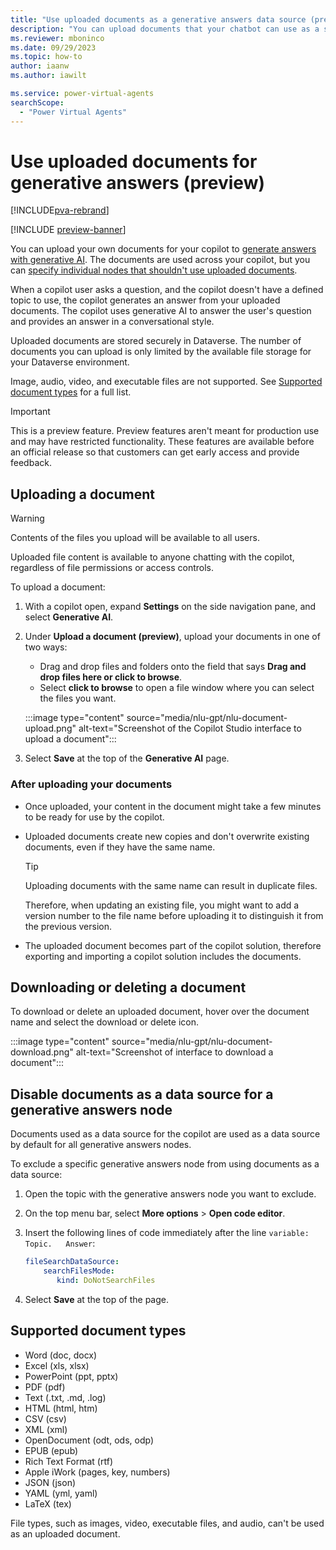 ```yaml
---
title: "Use uploaded documents as a generative answers data source (preview)"
description: "You can upload documents that your chatbot can use as a source for generating conversational answers."
ms.reviewer: mboninco
ms.date: 09/29/2023
ms.topic: how-to
author: iaanw
ms.author: iawilt

ms.service: power-virtual-agents
searchScope:
  - "Power Virtual Agents"
---
```


# Use uploaded documents for generative answers (preview)

[!INCLUDE[pva-rebrand](includes/pva-rebrand.md)]

[!INCLUDE [preview-banner](~/../shared-content/shared/preview-includes/preview-banner.md)]

You can upload your own documents for your copilot to [generate answers with generative AI](nlu-boost-conversations.md). The documents are used across your copilot, but you can [specify individual nodes that shouldn't use uploaded documents](#disable-documents-as-a-data-source-for-a-generative-answers-node).

When a copilot user asks a question, and the copilot doesn't have a defined topic to use, the copilot generates an answer from your uploaded documents. The copilot uses generative AI to answer the user's question and provides an answer in a conversational style.

Uploaded documents are stored securely in Dataverse. The number of documents you can upload is only limited by the available file storage for your Dataverse environment.

Image, audio, video, and executable files are not supported. See [Supported document types](#supported-document-types) for a full list.

> [!IMPORTANT]
>  
> This is a preview feature.
> Preview features aren't meant for production use and may have restricted functionality. These features are available before an official release so that customers can get early access and provide feedback.

## Uploading a document

> [!WARNING]
> Contents of the files you upload will be available to all users.
>
> Uploaded file content is available to anyone chatting with the copilot, regardless of file permissions or access controls.

To upload a document:

1. With a copilot open, expand **Settings** on the side navigation pane, and select **Generative AI**.

1. Under **Upload a document (preview)**, upload your documents in one of two ways:

    - Drag and drop files and folders onto the field that says **Drag and drop files here or click to browse**.
    - Select **click to browse** to open a file window where you can select the files you want.

    :::image type="content" source="media/nlu-gpt/nlu-document-upload.png" alt-text="Screenshot of the Copilot Studio interface to upload a document":::

1. Select **Save** at the top of the **Generative AI** page.

### After uploading your documents

- Once uploaded, your content in the document might take a few minutes to be ready for use by the copilot.

- Uploaded documents create new copies and don't overwrite existing documents, even if they have the same name.

   > [!TIP]
   > Uploading documents with the same name can result in duplicate files.
   >
   > Therefore, when updating an existing file, you might want to add a version number to the file name before uploading it to distinguish it from the previous version.

- The uploaded document becomes part of the copilot solution, therefore exporting and importing a copilot solution includes the documents.

## Downloading or deleting a document

To download or delete an uploaded document, hover over the document name and select the download or delete icon.

:::image type="content" source="media/nlu-gpt/nlu-document-download.png" alt-text="Screenshot of interface to download a document":::

## Disable documents as a data source for a generative answers node

Documents used as a data source for the copilot are used as a data source by default for all generative answers nodes.

To exclude a specific generative answers node from using documents as a data source:

1. Open the topic with the generative answers node you want to exclude.  
1. On the top menu bar, select **More options** > **Open code editor**.
1. Insert the following lines of code immediately after the line `variable: Topic.   Answer`:

    ```yml
    fileSearchDataSource:
        searchFilesMode: 
           kind: DoNotSearchFiles
    ```

1. Select **Save** at the top of the page.

## Supported document types

- Word (doc, docx)
- Excel (xls, xlsx)
- PowerPoint (ppt, pptx)
- PDF (pdf)
- Text (.txt, .md, .log)
- HTML (html, htm)
- CSV (csv)
- XML (xml)
- OpenDocument (odt, ods, odp)
- EPUB (epub)
- Rich Text Format (rtf)
- Apple iWork (pages, key, numbers)
- JSON (json)
- YAML (yml, yaml)
- LaTeX (tex)

File types, such as images, video, executable files, and audio, can't be used as an uploaded document.
